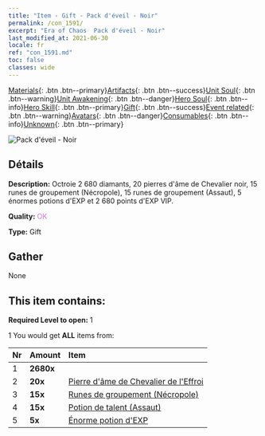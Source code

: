 ```yaml
---
title: "Item - Gift - Pack d'éveil - Noir"
permalink: /con_1591/
excerpt: "Era of Chaos  Pack d'éveil - Noir"
last_modified_at: 2021-06-30
locale: fr
ref: "con_1591.md"
toc: false
classes: wide
---
```

 [Materials](/ItemsFR/){: .btn .btn--primary}[Artifacts](/ItemsFR/Artifacts/){: .btn .btn--success}[Unit Soul](/ItemsFR/UnitSoul/){: .btn .btn--warning}[Unit Awakening](/ItemsFR/UnitAwakening/){: .btn .btn--danger}[Hero Soul](/ItemsFR/HeroSoul/){: .btn .btn--info}[Hero Skill](/ItemsFR/HeroSkill/){: .btn .btn--primary}[Gift](/ItemsFR/Gift/){: .btn .btn--success}[Event related](/ItemsFR/Events/){: .btn .btn--warning}[Avatars](/ItemsFR/Avatars/){: .btn .btn--danger}[Consumables](/ItemsFR/Consumables/){: .btn .btn--info}[Unknown](/ItemsFR/Unknown/){: .btn .btn--primary}

 ![Pack d'éveil - Noir](/images/t/i_907203.png)

## Détails
 **Description:** Octroie 2 680 diamants, 20 pierres d'âme de Chevalier noir, 15 runes de groupement (Nécropole), 15 runes de groupement (Assaut), 5 énormes potions d'EXP et 2 680 points d'EXP VIP.

 **Quality:** <span style="color: #DA70D6">OK</span>

 **Type:** Gift

## Gather

  None

## This item contains:

 **Required Level to open:** 1

 1 You would get **ALL** items  from:

  | Nr | Amount |     Item    |
  |:---|:-------|:------------|
  | 1 |  **2680x** | <i class="fas fa-gem"/> |  | 
  | 2 |  **20x** | [Pierre d'âme de Chevalier de l'Effroi](/ItemsFR/unt_302/) |  | 
  | 3 |  **15x** | [Runes de groupement (Nécropole)](/ItemsFR/con_755/) |  | 
  | 4 |  **15x** | [Potion de talent (Assaut)](/ItemsFR/con_788/) |  | 
  | 5 |  **5x** | [Énorme potion d'EXP](/ItemsFR/con_703/) |  | 
